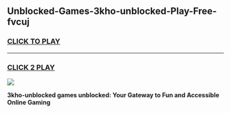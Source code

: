 
## Unblocked-Games-3kho-unblocked-Play-Free-fvcuj
<h3>
<a href="https://premium76.site?title=3kho-unblocked&ref=21A">CLICK TO PLAY</a></h3>
<hr>

<h3>
<a href="https://premium76.site?title=3kho-unblocked&ref=21A">CLICK 2 PLAY</a>
  
</h3>

<a href="https://premium76.site?title=3kho-unblocked&ref=21A"><img src="https://clearcache.store/games.png"></a>


**3kho-unblocked games unblocked: Your Gateway to Fun and Accessible Online Gaming**
